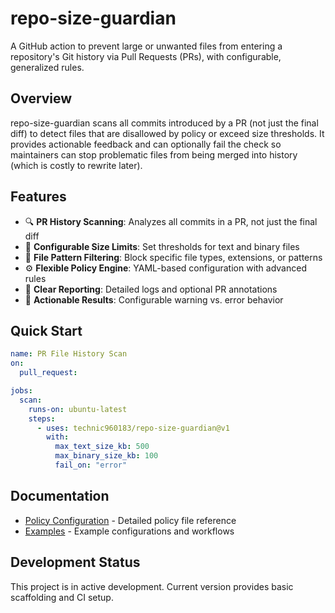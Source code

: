 # repo-size-guardian

A GitHub action to prevent large or unwanted files from entering a repository's Git history via Pull Requests (PRs), with configurable, generalized rules.

## Overview

repo-size-guardian scans all commits introduced by a PR (not just the final diff) to detect files that are disallowed by policy or exceed size thresholds. It provides actionable feedback and can optionally fail the check so maintainers can stop problematic files from being merged into history (which is costly to rewrite later).

## Features

- 🔍 **PR History Scanning**: Analyzes all commits in a PR, not just the final diff
- 📏 **Configurable Size Limits**: Set thresholds for text and binary files
- 🚫 **File Pattern Filtering**: Block specific file types, extensions, or patterns  
- ⚙️ **Flexible Policy Engine**: YAML-based configuration with advanced rules
- 📝 **Clear Reporting**: Detailed logs and optional PR annotations
- 🎯 **Actionable Results**: Configurable warning vs. error behavior

## Quick Start

```yaml
name: PR File History Scan
on:
  pull_request:

jobs:
  scan:
    runs-on: ubuntu-latest
    steps:
      - uses: technic960183/repo-size-guardian@v1
        with:
          max_text_size_kb: 500
          max_binary_size_kb: 100
          fail_on: "error"
```

## Documentation

- [Policy Configuration](docs/policy-schema.md) - Detailed policy file reference
- [Examples](docs/examples.md) - Example configurations and workflows

## Development Status

This project is in active development. Current version provides basic scaffolding and CI setup.
